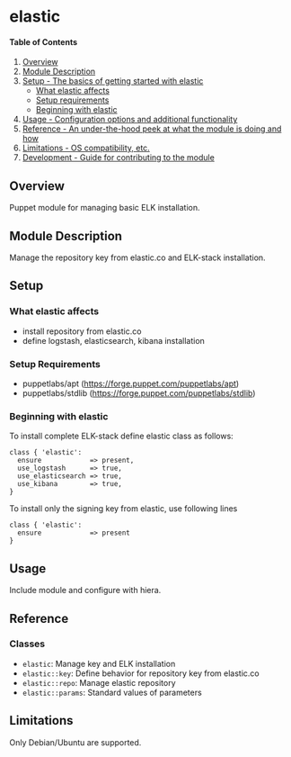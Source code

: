 # elastic

#### Table of Contents

1. [Overview](#overview)
2. [Module Description](#module-description)
3. [Setup - The basics of getting started with elastic](#setup)
    * [What elastic affects](#what-elastic-affects)
    * [Setup requirements](#setup-requirements)
    * [Beginning with elastic](#beginning-with-elastic)
4. [Usage - Configuration options and additional functionality](#usage)
5. [Reference - An under-the-hood peek at what the module is doing and how](#reference)
5. [Limitations - OS compatibility, etc.](#limitations)
6. [Development - Guide for contributing to the module](#development)

## Overview

Puppet module for managing basic ELK installation.

## Module Description

Manage the repository key from elastic.co and ELK-stack installation.

## Setup

### What elastic affects

* install repository from elastic.co
* define logstash, elasticsearch, kibana installation

### Setup Requirements

* puppetlabs/apt (https://forge.puppet.com/puppetlabs/apt)
* puppetlabs/stdlib (https://forge.puppet.com/puppetlabs/stdlib)

### Beginning with elastic

To install complete ELK-stack define elastic class as follows:

~~~
class { 'elastic':
  ensure            => present,
  use_logstash      => true,
  use_elasticsearch => true,
  use_kibana        => true,
}
~~~

To install only the signing key from elastic, use following lines

~~~
class { 'elastic':
  ensure            => present
}
~~~

## Usage

Include module and configure with hiera.


## Reference

### Classes

* `elastic`: Manage key and ELK installation
* `elastic::key`: Define behavior for repository key from elastic.co
* `elastic::repo`: Manage elastic repository
* `elastic::params`: Standard values of parameters

## Limitations

Only Debian/Ubuntu are supported.

